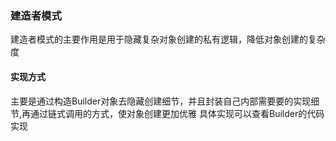### 建造者模式
建造者模式的主要作用是用于隐藏复杂对象创建的私有逻辑，降低对象创建的复杂度
#### 实现方式
主要是通过构造Builder对象去隐藏创建细节，并且封装自己内部需要要的实现细节,再通过链式调用的方式，使对象创建更加优雅
具体实现可以查看Builder的代码实现
